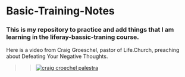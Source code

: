 # Basic-Training-Notes

### This is my repository to practice and add things that I am learning in the liferay-bassic-traning course.

Here is a video from Craig Groeschel, pastor of Life.Church, preaching about Defeating Your Negative Thoughts.
>> [![craig croechel palestra](https://user-images.githubusercontent.com/99041740/165531840-a1baf988-0b2a-4226-94e7-efe4311eaa23.jpeg)](https://www.youtube.com/watch?v=CwINTJAaPR0)
